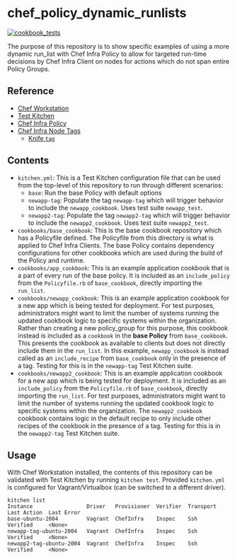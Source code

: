 # chef_policy_dynamic_runlists

[![cookbook_tests](https://github.com/collinmcneese/chef_policy_dynamic_runlists/actions/workflows/validation.yml/badge.svg)](https://github.com/collinmcneese/chef_policy_dynamic_runlists/actions/workflows/validation.yml)

The purpose of this repository is to show specific examples of using a more dynamic run_list with Chef Infra Policy to allow for targeted run-time decisions by Chef Infra Client on nodes for actions which do not span entire Policy Groups.

## Reference

- [Chef Workstation](https://docs.chef.io/workstation/)
- [Test Kitchen](https://docs.chef.io/workstation/kitchen/)
- [Chef Infra Policy](https://docs.chef.io/policyfile/)
- [Chef Infra Node Tags](https://docs.chef.io/infra_language/node_tags/)
  - [Knife `tag`](https://docs.chef.io/workstation/knife_tag/)

## Contents

- `kitchen.yml`:  This is a Test Kitchen configuration file that can be used from the top-level of this repository to run through different scenarios:
  - `base`: Run the base Policy with default options
  - `newapp-tag`: Populate the tag `newapp-tag` which will trigger behavior to include the `newapp_cookbook`.  Uses test suite `newapp_test`.
  - `newapp2-tag`: Populate the tag `newapp2-tag` which will trigger behavior to include the `newapp2_cookbook`.  Uses test suite `newapp2_test`.
- `cookbooks/base_cookbook`: This is the base cookbook repository which has a Policyfile defined.  The Policyfile from this directory is what is applied to Chef Infra Clients.  The base Policy contains dependency configurations for other cookbooks which are used during the build of the Policy and runtime.
- `cookbooks/app_cookbook`:  This is an example application cookbook that is a part of every run of the base policy.  It is included as an `include_policy` from the `Policyfile.rb` of `base_cookbook`, directly importing the `run_list`.
- `cookbooks/newapp_cookbook`:  This is an example application cookbook for a new app which is being tested for deployment.  For test purposes, administrators might want to limit the number of systems running the updated cookbook logic to specific systems within the organization.  Rather than creating a new policy_group for this purpose, this cookbook instead is included as a `cookbook` in the **base Policy** from `base_cookbook`.  This presents the cookbook as available to clients but does not directly include them in the `run_list`.  In this example, `newapp_cookbook` is instead called as an `include_recipe` from `base_cookbook` only in the presence of a tag.  Testing for this is in the `newapp-tag` Test Kitchen suite.
- `cookbooks/newapp2_cookbook`:  This is an example application cookbook for a new app which is being tested for deployment.  It is included as an `include_policy` from the `Policyfile.rb` of `base_cookbook`, directly importing the `run_list`.  For test purposes, administrators might want to limit the number of systems running the updated cookbook logic to specific systems within the organization.  The `newapp2_cookbook` cookbook contains logic in the default recipe to only include other recipes of the cookbook in the presence of a tag.  Testing for this is in the `newapp2-tag` Test Kitchen suite.

## Usage

With Chef Workstation installed, the contents of this repository can be validated with Test Kitchen by running `kitchen test`.  Provided `kitchen.yml` is configured for Vagrant/Virtualbox (can be switched to a different driver).

```plain
kitchen list
Instance                 Driver   Provisioner  Verifier  Transport  Last Action  Last Error
base-ubuntu-2004         Vagrant  ChefInfra    Inspec    Ssh        Verified     <None>
newapp-tag-ubuntu-2004   Vagrant  ChefInfra    Inspec    Ssh        Verified     <None>
newapp2-tag-ubuntu-2004  Vagrant  ChefInfra    Inspec    Ssh        Verified     <None>
```
